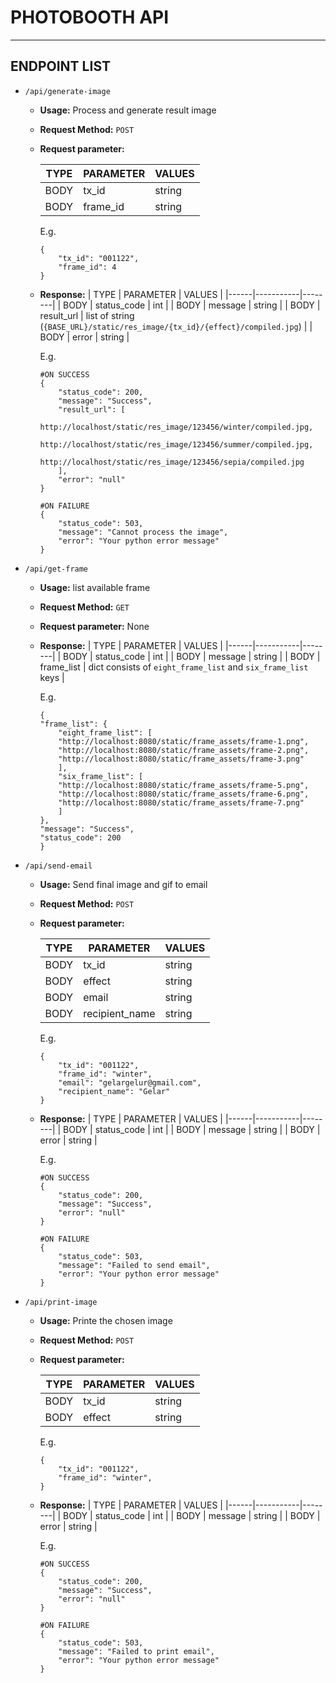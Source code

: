 # PHOTOBOOTH API

---
## ENDPOINT LIST

- `/api/generate-image`
    - **Usage:** Process and generate result image
    - **Request Method:** `POST`
    - **Request parameter:**

        | TYPE | PARAMETER | VALUES |
        |------|-----------|--------|
        |   BODY   |   tx_id        |  string      |
        |   BODY   |   frame_id        | string       |

        E.g.
        ```
        {
            "tx_id": "001122",
            "frame_id": 4
        }

        ```
    - **Response:**
        | TYPE | PARAMETER | VALUES |
        |------|-----------|--------|
        |   BODY   |   status_code        |  int      |
        |   BODY   |   message        | string       |
        |   BODY   |   result_url   | list of string (`{BASE_URL}/static/res_image/{tx_id}/{effect}/compiled.jpg`) |
        |   BODY    | error | string |

        E.g.
        ```
        #ON SUCCESS
        {
            "status_code": 200,
            "message": "Success",
            "result_url": [
                http://localhost/static/res_image/123456/winter/compiled.jpg,
                http://localhost/static/res_image/123456/summer/compiled.jpg,
                http://localhost/static/res_image/123456/sepia/compiled.jpg
            ],
            "error": "null"
        }

        #ON FAILURE
        {
            "status_code": 503,
            "message": "Cannot process the image",
            "error": "Your python error message"
        }
        ```

- `/api/get-frame`
    - **Usage:** list available frame
    - **Request Method:** `GET`
    - **Request parameter:** None
    - **Response:**
        | TYPE | PARAMETER | VALUES |
        |------|-----------|--------|
        |   BODY   |   status_code        |  int      |
        |   BODY   |   message        | string       |
        |   BODY   |   frame_list   | dict consists of `eight_frame_list` and `six_frame_list` keys |

        E.g.
        ```
        {
        "frame_list": {
            "eight_frame_list": [
            "http://localhost:8080/static/frame_assets/frame-1.png",
            "http://localhost:8080/static/frame_assets/frame-2.png",
            "http://localhost:8080/static/frame_assets/frame-3.png"
            ],
            "six_frame_list": [
            "http://localhost:8080/static/frame_assets/frame-5.png",
            "http://localhost:8080/static/frame_assets/frame-6.png",
            "http://localhost:8080/static/frame_assets/frame-7.png" 
            ]
        },
        "message": "Success",
        "status_code": 200
        }
        ```

- `/api/send-email`
    - **Usage:** Send final image and gif to email
    - **Request Method:** `POST`
    - **Request parameter:**

        | TYPE | PARAMETER | VALUES |
        |------|-----------|--------|
        |   BODY   |   tx_id        |  string      |
        |   BODY   |   effect        | string       |
        |   BODY   |   email        | string       |
        |   BODY   |   recipient_name        | string       |

        E.g.
        ```
        {
            "tx_id": "001122",
            "frame_id": "winter",
            "email": "gelargelur@gmail.com",
            "recipient_name": "Gelar"
        }

        ```
    - **Response:**
        | TYPE | PARAMETER | VALUES |
        |------|-----------|--------|
        |   BODY   |   status_code        |  int      |
        |   BODY   |   message        | string       |
        |   BODY    | error | string |

        E.g.
        ```
        #ON SUCCESS
        {
            "status_code": 200,
            "message": "Success",
            "error": "null"
        }

        #ON FAILURE
        {
            "status_code": 503,
            "message": "Failed to send email",
            "error": "Your python error message"
        }
        ```

- `/api/print-image`
    - **Usage:** Printe the chosen image
    - **Request Method:** `POST`
    - **Request parameter:**

        | TYPE | PARAMETER | VALUES |
        |------|-----------|--------|
        |   BODY   |   tx_id        |  string      |
        |   BODY   |   effect        | string       |

        E.g.
        ```
        {
            "tx_id": "001122",
            "frame_id": "winter",
        }

        ```
    - **Response:**
        | TYPE | PARAMETER | VALUES |
        |------|-----------|--------|
        |   BODY   |   status_code        |  int      |
        |   BODY   |   message        | string       |
        |   BODY    | error | string |

        E.g.
        ```
        #ON SUCCESS
        {
            "status_code": 200,
            "message": "Success",
            "error": "null"
        }

        #ON FAILURE
        {
            "status_code": 503,
            "message": "Failed to print email",
            "error": "Your python error message"
        }
        ```